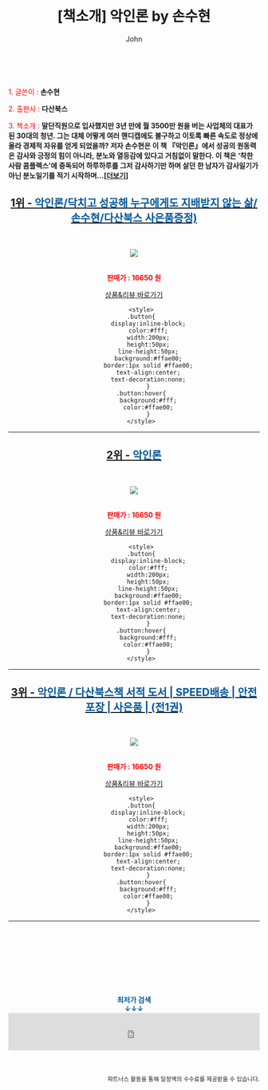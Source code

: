 ﻿---
layout: post
title:  "[책소개] 악인론 by 손수현"
author: John
categories: [ 도서 ]
tags: [  ]
image: https://search1.kakaocdn.net/thumb/R120x174.q85/?fname=http%3A%2F%2Ft1.daumcdn.net%2Flbook%2Fimage%2F6289989%3Ftimestamp%3D20230304145718 
description: "[책소개] 악인론 by 손수현"
toc: true
toc_sticky: true
---

<br>
<p>
<font color='#ff0000'>1. 글쓴이 : </font><b>손수현</b>
<p>
<font color='#ff0000'>2. 출판사 : </font><b>다산북스</b>
<p>
<font color='#ff0000'>3. 책소개 : </font><b>말단직원으로 입사했지만 3년 만에 월 3500만 원을 버는 사업체의 대표가 된 30대의 청년. 그는 대체 어떻게 여러 핸디캡에도 불구하고 이토록 빠른 속도로 정상에 올라 경제적 자유를 얻게 되었을까? 저자 손수현은 이 책 『악인론』에서 성공의 원동력은 감사와 긍정의 힘이 아니라, 분노와 열등감에 있다고 거침없이 말한다.  이 책은 ‘착한 사람 콤플렉스’에 중독되어 하루하루를 그저 감사하기만 하며 살던 한 남자가 감사일기가 아닌 분노일기를 적기 시작하며...<a href="https://link.coupang.com/re/AFFSDP?lptag=AF7307611&pageKey=7143358828&itemId=17943271944&vendorItemId=85101134851&traceid=V0-153-246b73418cd2e8f8&requestid=20230305065016515447684" target="_blank">[더보기]</a></b>
<p>
    
<center><h2><a href="https://link.coupang.com/re/AFFSDP?lptag=AF7307611&pageKey=7143358828&itemId=17943271944&vendorItemId=85101134851&traceid=V0-153-246b73418cd2e8f8&requestid=20230305065016515447684" target="_blank"><b>1위 - <font color='#01579B'>악인론/닥치고 성공해 누구에게도 지배받지 않는 삶/손수현/다산북스 사은품증정)</font></b></a></h2><br>

<a href="https://link.coupang.com/re/AFFSDP?lptag=AF7307611&pageKey=7143358828&itemId=17943271944&vendorItemId=85101134851&traceid=V0-153-246b73418cd2e8f8&requestid=20230305065016515447684" target="_blank"><img src="https://static.coupangcdn.com/image/vendor_inventory/f6ce/63eb7ad48cc25b74226cebe5724511a6d786e755115dbc478ea1ffabef62.jpg"></a><br><br>

<b><font color='#ff0000'>판매가 : 16650 원</font></b><br>

<a href="https://link.coupang.com/re/AFFSDP?lptag=AF7307611&pageKey=7143358828&itemId=17943271944&vendorItemId=85101134851&traceid=V0-153-246b73418cd2e8f8&requestid=20230305065016515447684" target="_blank" class="button">상품&리뷰 바로가기</a><p>

        <style>
        .button{
            display:inline-block;
            color:#fff;
            width:200px;
            height:50px;
            line-height:50px;
            background:#ffae00;
            border:1px solid #ffae00;
            text-align:center;
            text-decoration:none;
            }
        .button:hover{
            background:#fff;
            color:#ffae00;
            }
        </style>

<hr>

<center><h2><a href="https://link.coupang.com/re/AFFSDP?lptag=AF7307611&pageKey=7151283387&itemId=17979452357&vendorItemId=85136337467&traceid=V0-153-bfa2568248ed2965&requestid=20230305065016515447684" target="_blank"><b>2위 - <font color='#01579B'>악인론</font></b></a></h2><br>

<a href="https://link.coupang.com/re/AFFSDP?lptag=AF7307611&pageKey=7151283387&itemId=17979452357&vendorItemId=85136337467&traceid=V0-153-bfa2568248ed2965&requestid=20230305065016515447684" target="_blank"><img src="https://static.coupangcdn.com/image/retail/images/2023/02/21/10/4/72e1c2f8-ab15-4502-9dad-71ebd232e7f4.jpg"></a><br><br>

<b><font color='#ff0000'>판매가 : 16650 원</font></b><br>

<a href="https://link.coupang.com/re/AFFSDP?lptag=AF7307611&pageKey=7151283387&itemId=17979452357&vendorItemId=85136337467&traceid=V0-153-bfa2568248ed2965&requestid=20230305065016515447684" target="_blank" class="button">상품&리뷰 바로가기</a><p>

        <style>
        .button{
            display:inline-block;
            color:#fff;
            width:200px;
            height:50px;
            line-height:50px;
            background:#ffae00;
            border:1px solid #ffae00;
            text-align:center;
            text-decoration:none;
            }
        .button:hover{
            background:#fff;
            color:#ffae00;
            }
        </style>

<hr>

<center><h2><a href="https://link.coupang.com/re/AFFSDP?lptag=AF7307611&pageKey=7141066394&itemId=17928679472&vendorItemId=85091017695&traceid=V0-153-f3e48b7f076754a6&requestid=20230305065016515447684" target="_blank"><b>3위 - <font color='#01579B'>악인론 / 다산북스책 서적 도서 | SPEED배송 | 안전포장 | 사은품 | (전1권)</font></b></a></h2><br>

<a href="https://link.coupang.com/re/AFFSDP?lptag=AF7307611&pageKey=7141066394&itemId=17928679472&vendorItemId=85091017695&traceid=V0-153-f3e48b7f076754a6&requestid=20230305065016515447684" target="_blank"><img src="https://static.coupangcdn.com/image/vendor_inventory/8d92/ace1aa401a951c6c7ed020965100f6c41480c4b5814f234887e10d33bbe9.jpg"></a><br><br>

<b><font color='#ff0000'>판매가 : 16650 원</font></b><br>

<a href="https://link.coupang.com/re/AFFSDP?lptag=AF7307611&pageKey=7141066394&itemId=17928679472&vendorItemId=85091017695&traceid=V0-153-f3e48b7f076754a6&requestid=20230305065016515447684" target="_blank" class="button">상품&리뷰 바로가기</a><p>

        <style>
        .button{
            display:inline-block;
            color:#fff;
            width:200px;
            height:50px;
            line-height:50px;
            background:#ffae00;
            border:1px solid #ffae00;
            text-align:center;
            text-decoration:none;
            }
        .button:hover{
            background:#fff;
            color:#ffae00;
            }
        </style>

<hr>

<br><br><br><br><br><br><br>
<center><b><font color='#01579B' size='medium'>최저가 검색<br>
↓↓↓</font></b></center>
<center><iframe src="https://coupa.ng/b1Tbjx" width="100%" height="75" frameborder="0" scrolling="no" referrerpolicy="unsafe-url"></iframe></center>
<br><br>
<p>
<small>
    <div align="right">파트너스 활동을 통해 일정액의 수수료를 제공받을 수 있습니다.</div>
</small>
</p>
